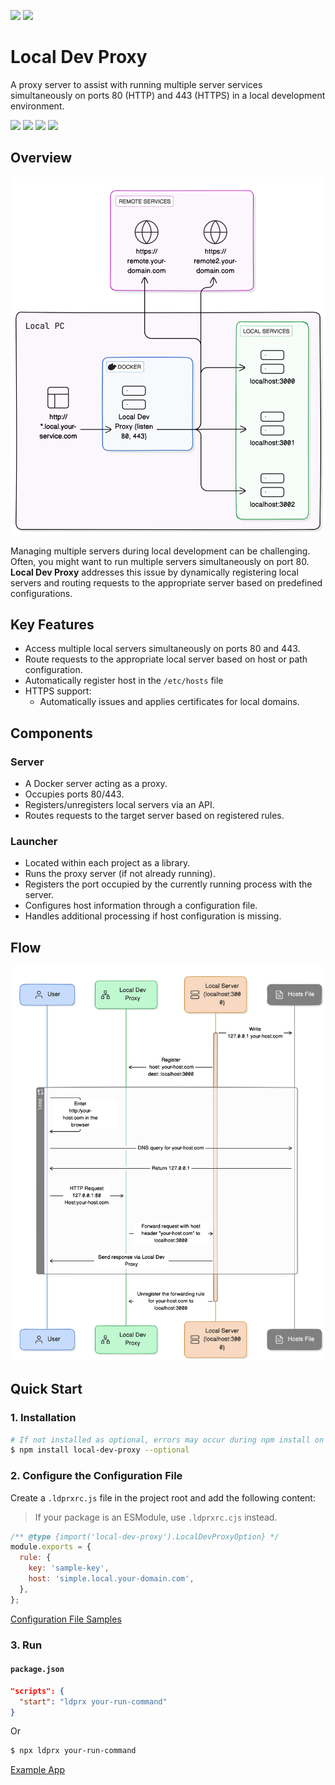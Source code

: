 [![](https://img.shields.io/badge/lang-ko-green.svg)](./README.ko.md)
[![](https://img.shields.io/badge/lang-en-blue.svg)](./README.md)

# Local Dev Proxy

A proxy server to assist with running multiple server services simultaneously on ports 80 (HTTP) and 443 (HTTPS) in a
local development environment.

[![](https://img.shields.io/npm/v/local-dev-proxy?logo=npm)](https://www.npmjs.com/package/local-dev-proxy)
[![](https://img.shields.io/badge/github-gumab/local--dev--proxy-blue?logo=github)](https://github.com/gumab/local-dev-proxy)
[![](https://img.shields.io/badge/docker-local--dev--proxy(server)-2496ED?logo=docker)](https://hub.docker.com/r/gumab/local-dev-proxy)
[![](https://img.shields.io/badge/OS-macOS(ARM64)_only-red)](https://support.apple.com/en-us/116943)

## Overview

<img src="./docs/diagram.svg">

Managing multiple servers during local development can be challenging. Often, you might want to run multiple servers
simultaneously on port 80. **Local Dev Proxy** addresses this issue by dynamically registering local servers and routing
requests to the appropriate server based on predefined configurations.

## Key Features

- Access multiple local servers simultaneously on ports 80 and 443.
- Route requests to the appropriate local server based on host or path configuration.
- Automatically register host in the `/etc/hosts` file
- HTTPS support:
    - Automatically issues and applies certificates for local domains.

## Components

### Server

- A Docker server acting as a proxy.
- Occupies ports 80/443.
- Registers/unregisters local servers via an API.
- Routes requests to the target server based on registered rules.

### Launcher

- Located within each project as a library.
- Runs the proxy server (if not already running).
- Registers the port occupied by the currently running process with the server.
- Configures host information through a configuration file.
- Handles additional processing if host configuration is missing.

## Flow

<img src="./docs/flow.svg">

## Quick Start

### 1. Installation

```bash
# If not installed as optional, errors may occur during npm install on Linux servers, etc.
$ npm install local-dev-proxy --optional
```

### 2. Configure the Configuration File

Create a `.ldprxrc.js` file in the project root and add the following content:
> If your package is an ESModule, use `.ldprxrc.cjs` instead.

```js
/** @type {import('local-dev-proxy').LocalDevProxyOption} */
module.exports = {
  rule: {
    key: 'sample-key',
    host: 'simple.local.your-domain.com',
  },
};
```

[Configuration File Samples](./packages/launcher/config-samples)

### 3. Run

#### `package.json`

```json
"scripts": {
  "start": "ldprx your-run-command"
}
```

Or

```bash
$ npx ldprx your-run-command
```

[Example App](./example)
